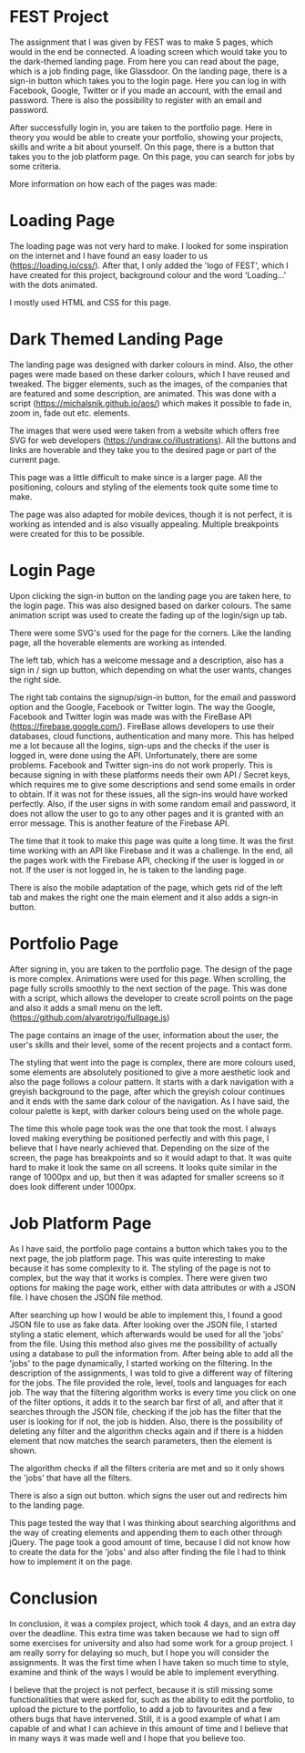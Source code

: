 # FEST Project

  The assignment that I was given by FEST was to make 5 pages, which would in the end be connected. A loading screen which would take you to the dark-themed landing page. From here you can read about the page, which is a job finding page, like Glassdoor. On the landing page, there is a sign-in button which takes you to the login page. Here you can log in with Facebook, Google, Twitter or if you made an account, with the email and password. There is also the possibility to register with an email and password. 
  
  After successfully login in, you are taken to the portfolio page. Here in theory you would be able to create your portfolio, showing your projects, skills and write a bit about yourself. On this page, there is a button that takes you to the job platform page. On this page, you can search for jobs by some criteria.
  
  More information on how each of the pages was made:
  
  # Loading Page
  
  The loading page was not very hard to make. I looked for some inspiration on the internet and I have found an easy loader to us (https://loading.io/css/). After that, I only added the 'logo of FEST', which I have created for this project, background colour and the word 'Loading...' with the dots animated. 
  
  I mostly used HTML and CSS for this page.

# Dark Themed Landing Page

  The landing page was designed with darker colours in mind. Also, the other pages were made based on these darker colours, which I have reused and tweaked. The bigger elements, such as the images, of the companies that are featured and some description, are animated. This was done with a script (https://michalsnik.github.io/aos/) which makes it possible to fade in, zoom in, fade out etc. elements.

  The images that were used were taken from a website which offers free SVG for web developers (https://undraw.co/illustrations). All the buttons and links are hoverable and they take you to the desired page or part of the current page. 
  
   This page was a little difficult to make since is a larger page. All the positioning, colours and styling of the elements took quite some time to make. 
   
   The page was also adapted for mobile devices, though it is not perfect, it is working as intended and is also visually appealing. Multiple breakpoints were created for this to be possible.
   
# Login Page
  
  Upon clicking the sign-in button on the landing page you are taken here, to the login page. This was also designed based on darker colours. The same animation script was used to create the fading up of the login/sign up tab.
  
  There were some SVG's used for the page for the corners. Like the landing page, all the hoverable elements are working as intended.
  
  The left tab, which has a welcome message and a description, also has a sign in / sign up button, which depending on what the user wants, changes the right side.
  
  The right tab contains the signup/sign-in button, for the email and password option and the Google, Facebook or Twitter login. The way the Google, Facebook and Twitter login was made was with the FireBase API (https://firebase.google.com/). FireBase allows developers to use their databases, cloud functions, authentication and many more. This has helped me a lot because all the logins, sign-ups and the checks if the user is logged in, were done using the API. Unfortunately, there are some problems. Facebook and Twitter sign-ins do not work properly. This is because signing in with these platforms needs their own API / Secret keys, which requires me to give some descriptions and send some emails in order to obtain. If it was not for these issues, all the sign-ins would have worked perfectly. Also, if the user signs in with some random email and password, it does not allow the user to go to any other pages and it is granted with an error message. This is another feature of the Firebase API.
  
  The time that it took to make this page was quite a long time. It was the first time working with an API like Firebase and it was a challenge. In the end, all the pages work with the Firebase API, checking if the user is logged in or not. If the user is not logged in, he is taken to the landing page.
  
  There is also the mobile adaptation of the page, which gets rid of the left tab and makes the right one the main element and it also adds a sign-in button.
  
# Portfolio Page

  After signing in, you are taken to the portfolio page. The design of the page is more complex. Animations were used for this page. When scrolling, the page fully scrolls smoothly to the next section of the page. This was done with a script, which allows the developer to create scroll points on the page and also it adds a small menu on the left. (https://github.com/alvarotrigo/fullpage.js)
  
  The page contains an image of the user, information about the user, the user's skills and their level, some of the recent projects and a contact form.
  
  The styling that went into the page is complex, there are more colours used, some elements are absolutely positioned to give a more aesthetic look and also the page follows a colour pattern. It starts with a dark navigation with a greyish background to the page, after which the greyish colour continues and it ends with the same dark colour of the navigation. As I have said, the colour palette is kept, with darker colours being used on the whole page.
  
  The time this whole page took was the one that took the most. I always loved making everything be positioned perfectly and with this page, I believe that I have nearly achieved that. Depending on the size of the screen, the page has breakpoints and so it would adapt to that. It was quite hard to make it look the same on all screens. It looks quite similar in the range of 1000px and up, but then it was adapted for smaller screens so it does look different under 1000px.
  
# Job Platform Page

  As I have said, the portfolio page contains a button which takes you to the next page, the job platform page. This was quite interesting to make because it has some complexity to it. The styling of the page is not to complex, but the way that it works is complex. There were given two options for making the page work, either with data attributes or with a JSON file. I have chosen the JSON file method.
  
  After searching up how I would be able to implement this, I found a good JSON file to use as fake data. After looking over the JSON file, I started styling a static element, which afterwards would be used for all the 'jobs' from the file. Using this method also gives me the possibility of actually using a database to pull the information from. After being able to add all the 'jobs' to the page dynamically, I started working on the filtering. In the description of the assignments, I was told to give a different way of filtering for the jobs. The file provided the role, level, tools and languages for each job. The way that the filtering algorithm works is every time you click on one of the filter options, it adds it to the search bar first of all, and after that it searches through the JSON file, checking if the job has the filter that the user is looking for if not, the job is hidden. Also, there is the possibility of deleting any filter and the algorithm checks again and if there is a hidden element that now matches the search parameters, then the element is shown.
  
  The algorithm checks if all the filters criteria are met and so it only shows the 'jobs' that have all the filters.
  
  There is also a sign out button. which signs the user out and redirects him to the landing page.
  
  This page tested the way that I was thinking about searching algorithms and the way of creating elements and appending them to each other through jQuery. The page took a good amount of time, because I did not know how to create the data for the 'jobs' and also after finding the file I had to think how to implement it on the page.
  
# Conclusion
  
  In conclusion, it was a complex project, which took 4 days, and an extra day over the deadline. This extra time was taken because we had to sign off some exercises for university and also had some work for a group project. I am really sorry for delaying so much, but I hope you will consider the assignments. It was the first time when I have taken so much time to style, examine and think of the ways I would be able to implement everything. 
  
  I believe that the project is not perfect, because it is still missing some functionalities that were asked for, such as the ability to edit the portfolio, to upload the picture to the portfolio, to add a job to favourites and a few others bugs that have intervened. Still, it is a good example of what I am capable of and what I can achieve in this amount of time and I believe that in many ways it was made well and I hope that you believe too. 
